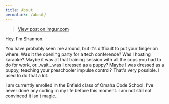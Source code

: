 ```yaml
---
title: About
permalink: /about/
---
```


<blockquote class="imgur-embed-pub" lang="en" data-id="HglKh9s"><a href="//imgur.com/HglKh9s">View post on imgur.com</a></blockquote><script async src="//s.imgur.com/min/embed.js" charset="utf-8"></script>


Hey. I'm Shannon.

You have probably seen me around, but it's difficult to put your finger on where. Was it the opening party for a tech conference? Was I hosting karaoke? Maybe it was at that training session with all the cops you had to do for work, or...wait...was I dressed as a puppy? Maybe I was dressed as a puppy, teaching your preschooler impulse control? That's very possible. I used to do that a lot.

I am currently enrolled in the Enfield class of Omaha Code School. I've never done any coding in my life before this moment. I am not still not convinced it isn't magic.